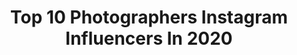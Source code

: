 ---
title: Top 10 Photographers Instagram Influencers In 2020
description: >-
  Find top photographers Instagram influencers in 2020. Most popular hashtags: #portraitpage #portraits #portrait #bnw.
platform: Instagram
profiles:
  - username: "suzanne_stein"
    fullname: >-
      Suzanne Stein
    location: ""
    followers: 49863
    engagement: 441
    commentsToLikes: 0.038170
    id: ck5zrre2kx4dp0i14vmfrdx1y
    verified: false
    hashtags: "#fujifilm, #everybodystreet, #irimages, #fujifilmxt2"
  - username: "mack0810"
    fullname: >-
      Giggity! 🇩🇴
    location: "United States"
    followers: 2791
    engagement: 1229
    commentsToLikes: 0.151655
    id: ck5cc9r1dgyyu0i11uvrq12ay
    verified: false
    hashtags: "#portrait, #bravopost, #thephotoplug, #discoverportrait"
  - username: "nasriniraniphotography"
    fullname: >-
      Nasrin Irani
    location: ""
    followers: 62074
    engagement: 377
    commentsToLikes: 0.036934
    id: ck0tvuzdccwno0i19ory194mg
    verified: false
    hashtags: "#portraitstream, #ourportraitsdays, #portraitenyc, #greatphoto"
  - username: "makarova_tatyana"
    fullname: >-
      Tatyana Makarova
    location: "Russia"
    followers: 5870
    engagement: 790
    commentsToLikes: 0.058248
    id: ck6u4lhlk4eck0j71gp3h4qw6
    verified: false
    hashtags: ""
  - username: "luigicreese"
    fullname: >-
      Luigi Creese
    location: ""
    followers: 7958
    engagement: 1411
    commentsToLikes: 0.038402
    id: ck5cg0kuknxuy0i115tq36hy9
    verified: false
    hashtags: ""
  - username: "sergioheads"
    fullname: >-
      Sergio Cabezas
    location: "Spain"
    followers: 57168
    engagement: 764
    commentsToLikes: 0.008017
    id: ck138xfkvii180i19nugoe0ui
    verified: false
    hashtags: "#covid, #vegan, #lifestyle, #veggie"
  - username: "christian_macdonald_studio"
    fullname: >-
      Christian MacDonald
    location: "Sweden"
    followers: 12832
    engagement: 821
    commentsToLikes: 0.029976
    id: ck0uer5zvlxh70i19jql0e7bj
    verified: false
    hashtags: "#mathildehenning, #agnesakerlund, #interviewmagazine, #fransummers"
  - username: "john.loc"
    fullname: >-
      
    location: "Germany"
    followers: 22072
    engagement: 1175
    commentsToLikes: 0.007994
    id: ck5pzvyxi30mo0i11f57rcw7q
    verified: false
    hashtags: "#tbt"
  - username: "b_gaberman"
    fullname: >-
      Brian Gaberman
    location: ""
    followers: 8850
    engagement: 750
    commentsToLikes: 0.035868
    id: ck5bw3ry9ky2a0i11mkynkgg9
    verified: false
    hashtags: "#ryandewittforever, #louisville, #kentucky, #humidity"
  - username: "luisalbertorodriguezstudio"
    fullname: >-
      Luis Alberto Rodriguez
    location: ""
    followers: 15356
    engagement: 454
    commentsToLikes: 0.038521
    id: ck0txq238k3jm0i192q79y8we
    verified: false
    hashtags: "#feelingcutemightdeletelater, #loosejoints, #photoireland, #luisalbertorodriguezphotography"
---